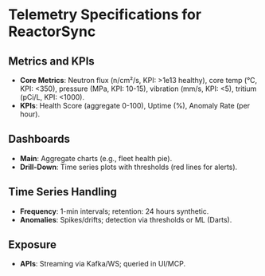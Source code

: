 # Telemetry Specifications for ReactorSync

## Metrics and KPIs
- **Core Metrics**: Neutron flux (n/cm²/s, KPI: >1e13 healthy), core temp (°C, KPI: <350), pressure (MPa, KPI: 10-15), vibration (mm/s, KPI: <5), tritium (pCi/L, KPI: <1000).
- **KPIs**: Health Score (aggregate 0-100), Uptime (%), Anomaly Rate (per hour).

## Dashboards
- **Main**: Aggregate charts (e.g., fleet health pie).
- **Drill-Down**: Time series plots with thresholds (red lines for alerts).

## Time Series Handling
- **Frequency**: 1-min intervals; retention: 24 hours synthetic.
- **Anomalies**: Spikes/drifts; detection via thresholds or ML (Darts).

## Exposure
- **APIs**: Streaming via Kafka/WS; queried in UI/MCP.